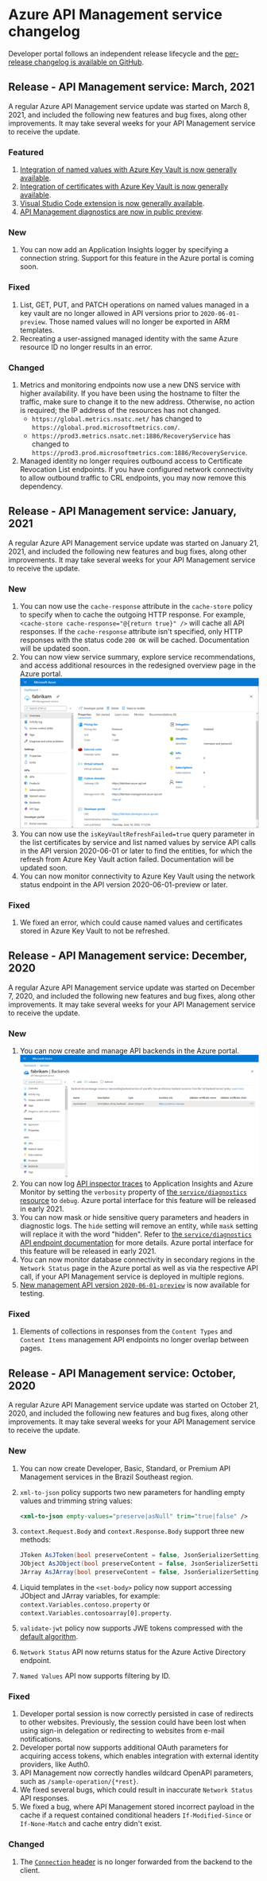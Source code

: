 # Azure API Management service changelog

Developer portal follows an independent release lifecycle and the [per-release changelog is available on GitHub](https://aka.ms/apimdevportal/releases).

## Release - API Management service: March, 2021

A regular Azure API Management service update was started on March 8, 2021, and included the following new features and bug fixes, along other improvements. It may take several weeks for your API Management service to receive the update.

### Featured

1. [Integration of named values with Azure Key Vault is now generally available](https://azure.microsoft.com/updates/general-availability-azure-api-management-now-has-named-values-integration-with-azure-key-vault/).
1. [Integration of certificates with Azure Key Vault is now generally available](https://azure.microsoft.com/updates/support-for-azure-api-management-certificates-in-azure-key-vault-has-reached-general-availability/).
1. [Visual Studio Code extension is now generally available](https://marketplace.visualstudio.com/items?itemName=ms-azuretools.vscode-apimanagement).
1. [API Management diagnostics are now in public preview](https://azure.microsoft.com/updates/api-management-diagnostics-now-available-in-public-preview/).

### New

1. You can now add an Application Insights logger by specifying a connection string. Support for this feature in the Azure portal is coming soon.

### Fixed

1. List, GET, PUT, and PATCH operations on named values managed in a key vault are no longer allowed in API versions prior to `2020-06-01-preview`. Those named values will no longer be exported in ARM templates.
1. Recreating a user-assigned managed identity with the same Azure resource ID no longer results in an error.

### Changed

1. Metrics and monitoring endpoints now use a new DNS service with higher availability. If you have been using the hostname to filter the traffic, make sure to change it to the new address. Otherwise, no action is required; the IP address of the resources has not changed.
    - `https://global.metrics.nsatc.net/` has changed to `https://global.prod.microsoftmetrics.com/`.
    - `https://prod3.metrics.nsatc.net:1886/RecoveryService` has changed to `https://prod3.prod.microsoftmetrics.com:1886/RecoveryService`.
1. Managed identity no longer requires outbound access to Certificate Revocation List endpoints. If you have configured network connectivity to allow outbound traffic to CRL endpoints, you may now remove this dependency.

## Release - API Management service: January, 2021

A regular Azure API Management service update was started on January 21, 2021, and included the following new features and bug fixes, along other improvements. It may take several weeks for your API Management service to receive the update.

### New

1. You can now use the `cache-response` attribute in the `cache-store` policy to specify when to cache the outgoing HTTP response. For example, `<cache-store cache-response="@{return true}" />` will cache all API responses. If the `cache-response` attribute isn't specified, only HTTP responses with the status code `200 OK` will be cached. Documentation will be updated soon.
1. You can now view service summary, explore service recommendations, and access additional resources in the redesigned overview page in the Azure portal.
    ![Azure portal - overview](media-api-management-service/2021-01-azure-portal-overview.png)
1. You can now use the `isKeyVaultRefreshFailed=true` query parameter in the list certificates by service and list named values by service API calls in the API version 2020-06-01 or later to find the entities, for which the refresh from Azure Key Vault action failed. Documentation will be updated soon.
1. You can now monitor connectivity to Azure Key Vault using the network status endpoint in the API version 2020-06-01-preview or later.

### Fixed

1. We fixed an error, which could cause named values and certificates stored in Azure Key Vault to not be refreshed.

## Release - API Management service: December, 2020

A regular Azure API Management service update was started on December 7, 2020, and included the following new features and bug fixes, along other improvements. It may take several weeks for your API Management service to receive the update.

### New

1. You can now create and manage API backends in the Azure portal.
    ![Azure portal - backends view](media-api-management-service/2020-12-backends.png)
1. You can now log [API inspector traces](https://docs.microsoft.com/azure/api-management/api-management-howto-api-inspector#trace-a-call) to Application Insights and Azure Monitor by setting the `verbosity` property of [the `service/diagnostics` resource](https://docs.microsoft.com/azure/templates/microsoft.apimanagement/service/diagnostics) to `debug`. Azure portal interface for this feature will be released in early 2021.
1. You can now mask or hide sensitive query parameters and headers in diagnostic logs. The `hide` setting will remove an entity, while `mask` setting will replace it with the word "hidden". Refer to [the `service/diagnostics` API endpoint documentation](https://docs.microsoft.com/rest/api/apimanagement/2020-06-01-preview/diagnostic/createorupdate#datamasking) for more details. Azure portal interface for this feature will be released in early 2021.
1. You can now monitor database connectivity in secondary regions in the `Network Status` page in the Azure portal as well as via the respective API call, if your API Management service is deployed in multiple regions.
1. [New management API version `2020-06-01-preview`](https://docs.microsoft.com/rest/api/apimanagement/) is now available for testing.

### Fixed

1. Elements of collections in responses from the `Content Types` and `Content Items` management API endpoints no longer overlap between pages.

## Release - API Management service: October, 2020

A regular Azure API Management service update was started on October 21, 2020, and included the following new features and bug fixes, along other improvements. It may take several weeks for your API Management service to receive the update.

### New

1. You can now create Developer, Basic, Standard, or Premium API Management services in the Brazil Southeast region.
1. `xml-to-json` policy supports two new parameters for handling empty values and trimming string values:

    ```xml
    <xml-to-json empty-values="preserve|asNull" trim="true|false" />
    ```

1. `context.Request.Body` and `context.Response.Body` support three new methods:
    
    ```csharp
    JToken AsJToken(bool preserveContent = false, JsonSerializerSettings settings = null);
    JObject AsJObject(bool preserveContent = false, JsonSerializerSettings settings = null);
    JArray AsJArray(bool preserveContent = false, JsonSerializerSettings settings = null);
    ```

1. Liquid templates in the `<set-body>` policy now support accessing JObject and JArray variables, for example: `context.Variables.contoso.property` or `context.Variables.contosoarray[0].property`.
1. `validate-jwt` policy now supports JWE tokens compressed with the [default algorithm](https://tools.ietf.org/html/rfc7516#section-4.1.3).
1. `Network Status` API now returns status for the Azure Active Directory endpoint.
1. `Named Values` API now supports filtering by ID.

### Fixed

1. Developer portal session is now correctly persisted in case of redirects to other websites. Previously, the session could have been lost when using sign-in delegation or redirecting to websites from e-mail notifications.
1. Developer portal now supports additional OAuth parameters for acquiring access tokens, which enables integration with external identity providers, like Auth0.
1. API Management now correctly handles wildcard OpenAPI parameters, such as `/sample-operation/{*rest}`.
1. We fixed several bugs, which could result in inaccurate `Network Status` API responses.
1. We fixed a bug, where API Management stored incorrect payload in the cache if a request contained conditional headers `If-Modified-Since` or `If-None-Match` and cache entry didn't exist.

### Changed

1. The [`Connection` header](https://developer.mozilla.org/en-US/docs/Web/HTTP/Headers/Connection) is no longer forwarded from the backend to the client.